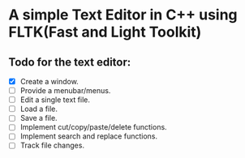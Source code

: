 # A simple Text Editor in C++ using **FLTK(Fast and Light Toolkit)**

## Todo for the text editor:

- [x] Create a window.
- [ ] Provide a menubar/menus.
- [ ] Edit a single text file.
- [ ] Load a file.
- [ ] Save a file.
- [ ] Implement cut/copy/paste/delete functions.
- [ ] Implement search and replace functions.
- [ ] Track file changes.

